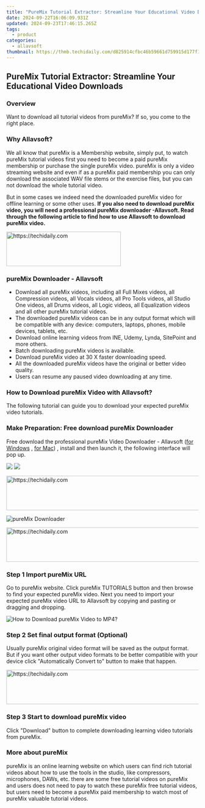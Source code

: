 ```yaml
---
title: "PureMix Tutorial Extractor: Streamline Your Educational Video Downloads"
date: 2024-09-22T16:06:09.931Z
updated: 2024-09-23T17:46:15.265Z
tags:
  - product
categories:
  - allavsoft
thumbnail: https://thmb.techidaily.com/d825914cfbc46b59661d759915d177f1c0fb99c790ab448227f71d61ed6c5f61.jpg
---
```


## PureMix Tutorial Extractor: Streamline Your Educational Video Downloads

### Overview

Want to download all tutorial videos from pureMix? If so, you come to the right place.

### Why Allavsoft?

We all know that pureMix is a Membership website, simply put, to watch pureMix tutorial videos first you need to become a paid pureMix membership or purchase the single pureMix video. pureMix is only a video streaming website and even if as a pureMix paid membership you can only download the associated WAV file stems or the exercise files, but you can not download the whole tutorial video.

But in some cases we indeed need the downloaded pureMix video for offline learning or some other uses. **If you also need to download pureMix video, you will need a professional pureMix downloader -Allavsoft. Read through the following article to find how to use Allavsoft to download pureMix video.**

<!-- affiliate ads begin -->
<a href="https://aligracehair.sjv.io/c/5597632/1896541/19272" target="_top" id="1896541">
  <img src="//a.impactradius-go.com/display-ad/19272-1896541" border="0" alt="https://techidaily.com" width="300" height="90"/>
</a>
<img height="0" width="0" src="https://aligracehair.sjv.io/i/5597632/1896541/19272" style="position:absolute;visibility:hidden;" border="0" />
<!-- affiliate ads end -->

### pureMix Downloader - Allavsoft

* Download all pureMix videos, including all Full Mixes videos, all Compression videos, all Vocals videos, all Pro Tools videos, all Studio One videos, all Drums videos, all Logic videos, all Equalization videos and all other pureMix tutorial videos.
* The downloaded pureMix videos can be in any output format which will be compatible with any device: computers, laptops, phones, mobile devices, tablets, etc.
* Download online learning videos from INE, Udemy, Lynda, SitePoint and more others.
* Batch downloading pureMix videos is available.
* Download pureMix video at 30 X faster downloading speed.
* All the downloaded pureMix videos have the original or better video quality.
* Users can resume any paused video downloading at any time.

### How to Download pureMix Video with Allavsoft?

The following tutorial can guide you to download your expected pureMix video tutorials.

### Make Preparation: Free download pureMix Downloader

Free download the professional pureMix Video Downloader - Allavsoft ([for Windows](https://tools.techidaily.com/allavsoft/products/) , [for Mac](https://tools.techidaily.com/allavsoft/products/)) , install and then launch it, the following interface will pop up.

[![](https://www.allavsoft.com/how-to/../images/how-to/free-download-win.jpg)](https://tools.techidaily.com/allavsoft/products/) [![](https://www.allavsoft.com/how-to/../images/how-to/free-download-mac.jpg)](https://tools.techidaily.com/allavsoft/products/)

<!-- affiliate ads begin -->
<a href="https://malaysia-healthcare-travel-council.pxf.io/c/5597632/1557743/17382" target="_top" id="1557743">
  <img src="//a.impactradius-go.com/display-ad/17382-1557743" border="0" alt="https://techidaily.com" width="728" height="90"/>
</a>
<img height="0" width="0" src="https://malaysia-healthcare-travel-council.pxf.io/i/5597632/1557743/17382" style="position:absolute;visibility:hidden;" border="0" />
<!-- affiliate ads end -->

![pureMix Downloader](https://www.allavsoft.com/how-to/../images/allavsoft/screen-shot-600.jpg)

<!-- affiliate ads begin -->
<a href="https://ephamedtechinc.pxf.io/c/5597632/2145009/26400" target="_top" id="2145009">
  <img src="//a.impactradius-go.com/display-ad/26400-2145009" border="0" alt="https://techidaily.com" width="728" height="90"/>
</a>
<img height="0" width="0" src="https://ephamedtechinc.pxf.io/i/5597632/2145009/26400" style="position:absolute;visibility:hidden;" border="0" />
<!-- affiliate ads end -->

### Step 1 Import pureMix URL

Go to pureMix website. Click pureMix TUTORIALS button and then browse to find your expected pureMix video. Next you need to import your expected pureMix video URL to Allavsoft by copying and pasting or dragging and dropping.

![How to Download pureMix Video to MP4?](https://www.allavsoft.com/how-to/../images/how-to/download-rtmp-video/download-rtmp-video.jpg)

### Step 2 Set final output format (Optional)

Usually pureMix original video format will be saved as the output format. But if you want other output video formats to be better compatible with your device click "Automatically Convert to" button to make that happen.

<!-- affiliate ads begin -->
<a href="https://aligracehair.sjv.io/c/5597632/1997662/19272" target="_top" id="1997662">
  <img src="//a.impactradius-go.com/display-ad/19272-1997662" border="0" alt="https://techidaily.com" width="728" height="90"/>
</a>
<img height="0" width="0" src="https://aligracehair.sjv.io/i/5597632/1997662/19272" style="position:absolute;visibility:hidden;" border="0" />
<!-- affiliate ads end -->

### Step 3 Start to download pureMix video

Click "Download" button to complete downloading learning video tutorials from pureMix.

### More about pureMix

pureMix is an online learning website on which users can find rich tutorial videos about how to use the tools in the studio, like compressors, microphones, DAWs, etc. there are some free tutorial videos on pureMix and users does not need to pay to watch these pureMix free tutorial videos, but users need to become a pureMix paid membership to watch most of pureMix valuable tutorial videos.

<ins class="adsbygoogle"
     style="display:block"
     data-ad-format="autorelaxed"
     data-ad-client="ca-pub-7571918770474297"
     data-ad-slot="1223367746"></ins>

<ins class="adsbygoogle"
     style="display:block"
     data-ad-client="ca-pub-7571918770474297"
     data-ad-slot="8358498916"
     data-ad-format="auto"
     data-full-width-responsive="true"></ins>




